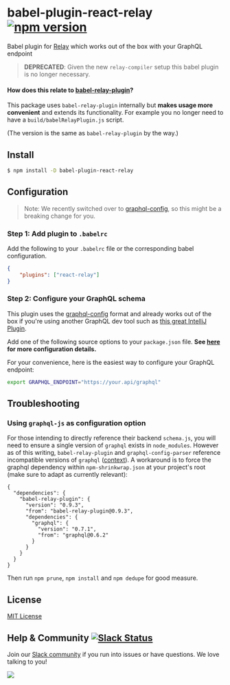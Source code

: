 # babel-plugin-react-relay [![npm version](https://badge.fury.io/js/babel-plugin-react-relay.svg)](https://badge.fury.io/js/babel-plugin-react-relay)
Babel plugin for [Relay](https://github.com/facebook/relay) which works out of the box with your GraphQL endpoint

> **DEPRECATED**: Given the new `relay-compiler` setup this babel plugin is no longer necessary.

#### How does this relate to [babel-relay-plugin](https://www.npmjs.com/package/babel-relay-plugin)?

This package uses `babel-relay-plugin` internally but **makes usage more convenient** and extends its functionality. For example you no longer need to have a `build/babelRelayPlugin.js` script.

(The version is the same as `babel-relay-plugin` by the way.)

## Install

```sh
$ npm install -D babel-plugin-react-relay
```

## Configuration

> Note: We recently switched over to [graphql-config](https://github.com/graphcool/graphql-config), so this might be a breaking change for you.

### Step 1: Add plugin to `.babelrc`

Add the following to your `.babelrc` file or the corresponding babel configuration.

```json
{
	"plugins": ["react-relay"]
}
```

### Step 2: Configure your GraphQL schema

This plugin uses the [graphql-config](https://github.com/graphcool/graphql-config) format and already works out of the box if you're using another GraphQL dev tool such as [this great IntelliJ Plugin](https://github.com/jimkyndemeyer/js-graphql-intellij-plugin).

Add one of the following source options to your `package.json` file. **See [here](https://github.com/graphcool/graphql-config#usage) for more configuration details.**

For your convenience, here is the easiest way to configure your GraphQL endpoint:

```sh
export GRAPHQL_ENDPOINT="https://your.api/graphql"
```

## Troubleshooting

### Using `graphql-js` as configuration option

For those intending to directly reference their backend `schema.js`, you will need to ensure a single version of `graphql` exists in `node_modules`. However as of this writing, `babel-relay-plugin` and `graphql-config-parser` reference incompatible versions of `graphql` ([context](https://github.com/facebook/relay/issues/1400)). A workaround is to force the graphql dependency within `npm-shrinkwrap.json` at your project's root (make sure to adapt as currently relevant):

```
{
  "dependencies": {
    "babel-relay-plugin": {
      "version": "0.9.3",
      "from": "babel-relay-plugin@0.9.3",
      "dependencies": {
        "graphql": {
          "version": "0.7.1",
          "from": "graphql@0.6.2"
        }
      }
    }
  }
}
```

Then run `npm prune`, `npm install` and `npm dedupe` for good measure.

## License

[MIT License](http://opensource.org/licenses/MIT)


## Help & Community [![Slack Status](https://slack.graph.cool/badge.svg)](https://slack.graph.cool)

Join our [Slack community](http://slack.graph.cool/) if you run into issues or have questions. We love talking to you!

![](http://i.imgur.com/5RHR6Ku.png)
